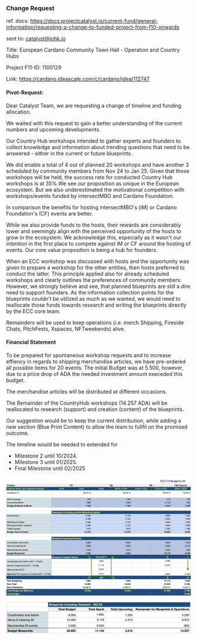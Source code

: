 ### Change Request 

ref. docs: https://docs.projectcatalyst.io/current-fund/general-information/requesting-a-change-to-funded-project-from-f10-onwards

sent to: catalyst@iohk.io 

Title: European Cardano Community Town Hall - Operation and Country Hubs

Project F11-ID: 1100129

Link: https://cardano.ideascale.com/c/cardano/idea/112747



#### Pivot-Request: 



Dear Catalyst Team, we are requesting a change of timeline and funding allocation.

We waited with this request to gain a better understanding of the current numbers and upcoming developments.

Our Country Hub workshops intended to gather experts and founders to collect knowledge and information about trending questions that need to be answered - either in the current or future blueprints. 

We did enable a total of 4 out of planned 20 workshops and have another 3 scheduled by community members from Nov 24 to Jan 25. Given that these workshops will be held, the success rate for conducted Country Hub workshops is at 35%.We see our proposition as unique in the European ecosystem. But we also underestimated the motivational competition with workshops/events funded by intersectMBO and Cardano Foundation. 

In comparison the benefits for hosting intersectMBO's (iM) or Cardano Foundation's (CF) events are better. 

While we also provide funds to the hosts, their rewards are considerably lower and seemingly align with the perceived opportunity of the hosts to grow in the ecosystem. We acknowledge this, especially as it wasn't our intention in the first place to compete against iM or CF around the hosting of events. Our core value proposition is being a hub for founders.

When an ECC workshop was discussed with hosts and the opportunity was given to prepare a workshop for the other entities, then hosts preferred to conduct the latter. This principle applied also for already scheduled workshops and clearly outlines the preferences of community members. However, we strongly believe and see, that planned blueprints are still a dire need to support founders. As the information collection points for the blueprints couldn't be utilized as much as we wanted, we would need to reallocate those funds towards research and writing the blueprints directly by the ECC core team. 



Remainders will be used to keep operations (i.e. merch Shipping, Fireside Chats, PitchFests, Xspaces, NFTweekends) alive.



#### Financial Statement

To be prepared for spontaneous workshop requests and to increase effiency in regards to shipping merchandise articles, we have pre-ordered all possible items for 20 events. The initial Budget was at 5.500, however, due to a price drop of ADA the needed investment amount execeded this budget. 

The merchandise articles will be distributed at different occasions.

The Remainder of the CountryHub workshops (14.257 ADA) will be reallocated to research (support) and creation (content) of the blueprints.

Our suggestion would be to keep the current distribution, while adding a new section (Blue Print Content) to allow the team to fullfil on the promised outcome.

The timeline would be needed to extended for 

- Milestone 2 until 10/2024. 
- Milestone 3 until 01/2025.
- Final Milestone until 02/2025

![f11-cr-table](./assets/f11-cr-full-table.jpg)

![f11-cr-table](./assets/f11-cr-table.jpg)





